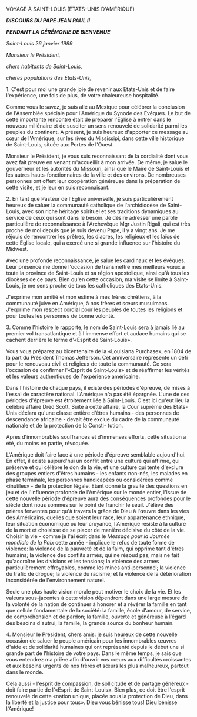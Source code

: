 VOYAGE À SAINT-LOUIS (ÉTATS-UNIS D'AMÉRIQUE)

***DISCOURS DU PAPE JEAN PAUL II***

***PENDANT LA CÉRÉMONIE DE BIENVENUE***

*Saint-Louis 26 janvier 1999*

*Monsieur le Président,*

*chers habitants de Saint-Louis,*

*chères populations des Etats-Unis,*

1\. C'est pour moi une grande joie de revenir aux Etats-Unis et de faire l'expérience, une fois de plus, de votre chaleureuse hospitalité.

Comme vous le savez, je suis allé au Mexique pour célébrer la conclusion de l'Assemblée spéciale pour l'Amérique du Synode des Evêques. Le but de cette importante rencontre était de préparer l'Eglise à entrer dans le nouveau millénaire et de susciter un sens renouvelé de solidarité parmi les peuples du continent. A présent, je suis heureux d'apporter ce message au cœur de l'Amérique, sur les rives du Mississipi, dans cette ville historique de Saint-Louis, située aux Portes de l'Ouest.

Monsieur le Président, je vous suis reconnaissant de la cordialité dont vous avez fait preuve en venant m'accueillir à mon arrivée. De même, je salue le gouverneur et les autorités du Missouri, ainsi que le Maire de Saint-Louis et les autres hauts-fonctionnaires de la ville et des environs. De nombreuses personnes ont offert leur coopération généreuse dans la préparation de cette visite, et je leur en suis reconnaisant.

2\. En tant que Pasteur de l'Eglise universelle, je suis particulièrement heureux de saluer la communauté catholique de l'archidiocèse de Saint-Louis, avec son riche héritage spirituel et ses traditions dynamiques au service de ceux qui sont dans le besoin. Je désire adresser une parole particulière de reconnaissance à l'Archevêque Mgr Justin Rigali, qui est très proche de moi depuis que je suis devenu Pape, il y a vingt ans. Je me réjouis de rencontrer les prêtres, les diacres, les religieux et les laïcs de cette Eglise locale, qui a exercé une si grande influence sur l'histoire du Midwest.

Avec une profonde reconnaissance, je salue les cardinaux et les évêques. Leur présence me donne l'occasion de transmettre mes meilleurs vœux à toute la province de Saint-Louis et sa région apostolique, ainsi qu'à tous les diocèses de ce pays. Bien qu'en cette occasion, ma visite se limite à Saint-Louis, je me sens proche de tous les catholiques des Etats-Unis.

J'exprime mon amitié et mon estime à mes frères chrétiens, à la communauté juive en Amérique, à nos frères et sœurs musulmans. J'exprime mon respect cordial pour les peuples de toutes les religions et pour toutes les personnes de bonne volonté.

3\. Comme l'histoire le rapporte, le nom de Saint-Louis sera à jamais lié au premier vol transatlantique et à l'immense effort et audace humains qui se cachent derrière le terme d'«Esprit de Saint-Louis».

Vous vous préparez au bicentenaire de la «Louisiana Purchase», en 1804 de la part du Président Thomas Jefferson. Cet anniversaire représente un défi pour le renouveau civil et religieux de toute la communauté. Ce sera l'occasion de confirmer l'«Esprit de Saint-Louis» et de réaffirmer les vérités et les valeurs authentiques de l'expérience américaine.

Dans l'histoire de chaque pays, il existe des périodes d'épreuve, de mises à l'essai de caractère national. l'Amérique n'a pas été épargnée. L'une de ces périodes d'épreuve est étroitement liée à Saint-Louis. C'est ici qu'eut lieu la célèbre affaire Dred Scott. Suite à cette affaire, la Cour suprême des Etats-Unis déclara qu'une classe entière d'êtres humains - des personnes de descendance africaine - devait être exclue du cadre de la communauté nationale et de la protection de la Consti- tution.

Après d'innombrables souffrances et d'immenses efforts, cette situation a été, du moins en partie, révoquée.

L'Amérique doit faire face à une période d'épreuve semblable aujourd'hui. En effet, il existe aujourd'hui un conflit entre une culture qui affirme, qui préserve et qui célèbre le don de la vie, et une culture qui tente d'exclure des groupes entiers d'êtres humains - les enfants non-nés, les malades en phase terminale, les personnes handicapées ou considérées comme «inutiles» - de la protection légale. Etant donné la gravité des questions en jeu et de l'influence profonde de l'Amérique sur le monde entier, l'issue de cette nouvelle période d'épreuve aura des conséquences profondes pour le siècle dont nous sommes sur le point de franchir le seuil. J'élève des prières ferventes pour qu'à travers la grâce de Dieu à l'œuvre dans les vies des Américains, quelles que soient leur race, leur appartenance ethnique, leur situation économique ou leur croyance, l'Amérique résiste à la culture de la mort et choisisse de se placer de manière décisive du côté de la vie. Choisir la vie - comme je l'ai écrit dans le *Message pour la Journée mondiale de la Paix* cette année - implique le refus de toute forme de violence: la violence de la pauvreté et de la faim, qui opprime tant d'êtres humains; la violence des conflits armés, qui ne résoud pas, mais ne fait qu'accroître les divisions et les tensions; la violence des armes particulièrement effroyables, comme les mines anti-personnel; la violence du trafic de drogue; la violence du racisme; et la violence de la détérioration inconsidérée de l'environnement naturel.

Seule une plus haute vision morale peut motiver le choix de la vie. Et les valeurs sous-jacentes à cette vision dépendront dans une large mesure de la volonté de la nation de continuer à honorer et à révérer la famille en tant que cellule fondamentale de la société: la famille, école d'amour, de service, de compréhension et de pardon; la famille, ouverte et généreuse à l'égard des besoins d'autrui; la famille, la grande source du bonheur humain.

4\. Monsieur le Président, chers amis: je suis heureux de cette nouvelle occasion de saluer le peuple américain pour les innombrables œuvres d'aide et de solidarité humaines qui ont représenté depuis le début une si grande part de l'histoire de votre pays. Dans le même temps, je sais que vous entendrez ma prière afin d'ouvrir vos cœurs aux difficultés croissantes et aux besoins urgents de nos frères et sœurs les plus malheureux, partout dans le monde.

Cela aussi - l'esprit de compassion, de sollicitude et de partage généreux - doit faire partie de l'«Esprit de Saint-Louis». Bien plus, ce doit être l'esprit renouvelé de cette «nation unique, placée sous la protection de Dieu, dans la liberté et la justice pour tous». Dieu vous bénisse tous! Dieu bénisse l'Amérique!